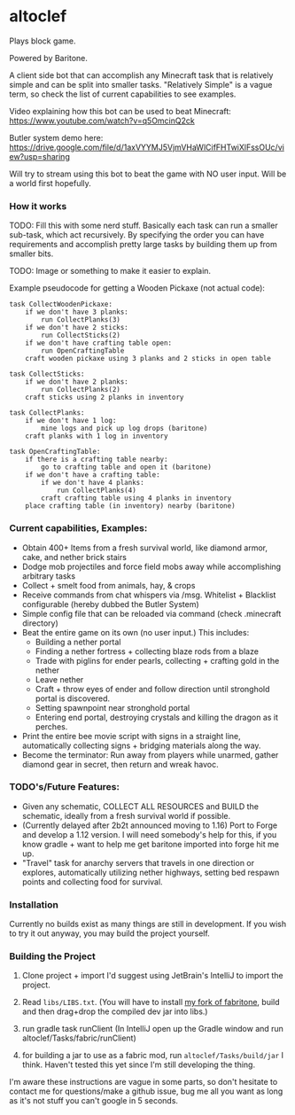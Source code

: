 # altoclef

Plays block game.

Powered by Baritone.

A client side bot that can accomplish any Minecraft task that is relatively simple and can be split into smaller tasks. "Relatively Simple"
is a vague term, so check the list of current capabilities to see examples.

Video explaining how this bot can be used to beat Minecraft: https://www.youtube.com/watch?v=q5OmcinQ2ck

Butler system demo here: https://drive.google.com/file/d/1axVYYMJ5VjmVHaWlCifFHTwiXlFssOUc/view?usp=sharing

Will try to stream using this bot to beat the game with NO user input. Will be a world first hopefully.

### How it works

TODO: Fill this with some nerd stuff. Basically each task can run a smaller sub-task, which act recursively. By specifying the order you can
have requirements and accomplish pretty large tasks by building them up from smaller bits.

TODO: Image or something to make it easier to explain.

Example pseudocode for getting a Wooden Pickaxe (not actual code):

```
task CollectWoodenPickaxe:
    if we don't have 3 planks:
        run CollectPlanks(3)
    if we don't have 2 sticks:
        run CollectSticks(2)
    if we don't have crafting table open:
        run OpenCraftingTable
    craft wooden pickaxe using 3 planks and 2 sticks in open table

task CollectSticks:
    if we don't have 2 planks:
        run CollectPlanks(2)
    craft sticks using 2 planks in inventory

task CollectPlanks:
    if we don't have 1 log:
        mine logs and pick up log drops (baritone)
    craft planks with 1 log in inventory

task OpenCraftingTable:
    if there is a crafting table nearby:
        go to crafting table and open it (baritone)
    if we don't have a crafting table:
        if we don't have 4 planks:
            run CollectPlanks(4)
        craft crafting table using 4 planks in inventory
    place crafting table (in inventory) nearby (baritone)

```

### Current capabilities, Examples:

- Obtain 400+ Items from a fresh survival world, like diamond armor, cake, and nether brick stairs
- Dodge mob projectiles and force field mobs away while accomplishing arbitrary tasks
- Collect + smelt food from animals, hay, & crops
- Receive commands from chat whispers via /msg. Whitelist + Blacklist configurable (hereby dubbed the Butler System)
- Simple config file that can be reloaded via command (check .minecraft directory)
- Beat the entire game on its own (no user input.) This includes:
    - Building a nether portal
    - Finding a nether fortress + collecting blaze rods from a blaze
    - Trade with piglins for ender pearls, collecting + crafting gold in the nether
    - Leave nether
    - Craft + throw eyes of ender and follow direction until stronghold portal is discovered.
    - Setting spawnpoint near stronghold portal
    - Entering end portal, destroying crystals and killing the dragon as it perches.
- Print the entire bee movie script with signs in a straight line, automatically collecting signs + bridging materials along the way.
- Become the terminator: Run away from players while unarmed, gather diamond gear in secret, then return and wreak havoc.

### TODO's/Future Features:

- Given any schematic, COLLECT ALL RESOURCES and BUILD the schematic, ideally from a fresh survival world if possible.
- (Currently delayed after 2b2t announced moving to 1.16) Port to Forge and develop a 1.12 version. I will need somebody's help for this, if
  you know gradle + want to help me get baritone imported into forge hit me up.
- "Travel" task for anarchy servers that travels in one direction or explores, automatically utilizing nether highways, setting bed respawn
  points and collecting food for survival.

### Installation

Currently no builds exist as many things are still in development. If you wish to try it out anyway, you may build the project yourself.

### Building the Project

1) Clone project + import I'd suggest using JetBrain's IntelliJ to import the project.

2) Read `libs/LIBS.txt`. (You will have to install [my fork of fabritone](https://gitlab.com/adrisj7/fabritone), build and then drag+drop the compiled dev jar into libs.)

3) run gradle task runClient (In IntelliJ open up the Gradle window and run altoclef/Tasks/fabric/runClient)

4) for building a jar to use as a fabric mod, run `altoclef/Tasks/build/jar` I think. Haven't tested this yet since I'm still developing the
   thing.

I'm aware these instructions are vague in some parts, so don't hesitate to contact me for questions/make a github issue, bug me all you want
as long as it's not stuff you can't google in 5 seconds.
